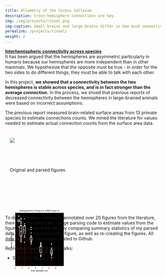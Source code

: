 ```yaml
---
title: Allometry of the Corpus Callosum
description: Cross-hemisphere connections are key.
img: /img/projects/rinsel.png
img-caption: Small brains and large brains differ in how much connective tissue exists. Does this affect how the two sides of the brain interconnect?
permalink: /projects/rinsel/
weight: 2
---
```



<p>
    <b><u>Interhemispheric connectivity across species</u></b><br/>
    It has been argued that the hemispheres
    are asymmetric particularly in humans because our hemispheres are more independent than in other
    mammals.  We hypothesize that the opposite must be true - in order for the two sides to do
    different things, they <i>must</i> be able to talk with each other.
    </p>

<p>
	In this project, <b>we showed that a connectivity between the two hemispheres is stable across species, and is in fact stronger than the average connection.</b> In the process, we shoed that previous reports of decreased connectivity between the hemispheres
    in large-brained animals were based on incorrect assumptions.
</p>

<p>
    The previous report measured brain-related surface areas from 13 primate species
    to estimate connections counts.
    We mined the literature for values needed to estimate actual connection counts from the
    surface area data.
</p>

<div style="width: 100%; padding: 15px; padding-top: 25px; height: 220px;">
    <div class="one left"><img style="height: 200px;" src="{{ '/img/projects/rinsel/w_fig1e_raw.png' | prepend: site.baseurl }}"></div>
    <div class="one left caption" style="height: 200px; vertical-align: middle">
    <p>&nbsp;</p>
    <p>&nbsp;</p>
        Original and parsed figures.&nbsp;&nbsp;&nbsp;&nbsp;&nbsp;&nbsp;&nbsp;&nbsp;&nbsp;&nbsp;&nbsp;&nbsp;&nbsp;&nbsp;&nbsp;
    </div>
    <div class="one left"><img style="height: 200px;" src="/img/projects/rinsel/w_fig1e_parsed.png"></div>
</div>

<p>
    To mine the data, I manually annotated over 20 figures from the literature,
    then implementing basic image parsing code to estimate values from the figures. I
    validated the data by comparing summary statistics of my parsed data to those reported
    in the figure, as well as re-creating the figures. All <a href="https://github.com/bcipolli/CallosalData">data and code</a> have been posted to Github.
</p>

<p>
    Representative posters and talks:
    <ul>
        <li>SfN 2014 (<a href="http://cseweb.ucsd.edu/~bcipolli/docs/posters/Cipollini_Cottrell_SfN_2014_Rinsel.pdf">Poster</a>)</li>
    </ul>
</p>
